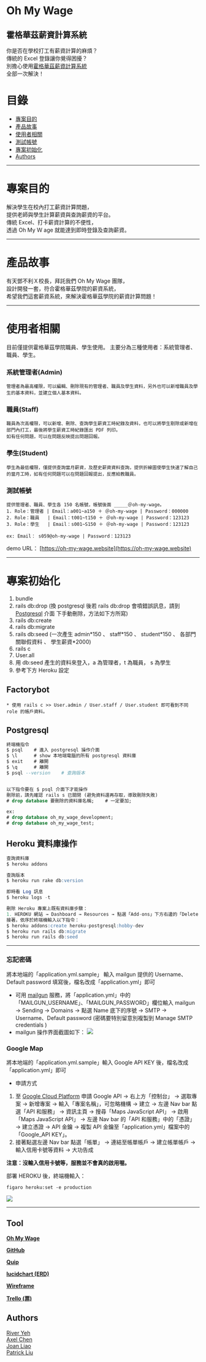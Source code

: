 # Oh My Wage

## 霍格華茲薪資計算系統

你是否在學校打工有薪資計算的麻煩？  
傳統的 Excel 登錄讓你覺得困擾？  
別擔心使用[霍格華茲薪資計算系統](https://oh-my-wage.website)  
全部一次解決！

# 目錄

- [專案目的](#專案目的)
- [產品故事](#產品故事)
- [使用者相關](#使用者相關)
- [測試帳號](#測試帳號)
- [專案初始化](#專案初始化)
- [Authors](#Authors)

---

# 專案目的

解決學生在校內打工薪資計算問題，  
提供老師與學生計算薪資與查詢薪資的平台。  
傳統 Excel、打卡薪資計算的不便性，  
透過 Oh My Ｗ age 就能達到即時登錄及查詢薪資。

---

# 產品故事

有天鄧不利Ｘ校長，拜託我們 Oh My Wage 團隊，  
設計開發一套，符合霍格華茲學院的薪資系統，  
希望我們這套薪資系統，來解決霍格華茲學院的薪資計算問題！

---

# 使用者相關

目前僅提供霍格華茲學院職員、學生使用。
主要分為三種使用者：系統管理者、職員、學生。

### 系統管理者(Admin)

    管理者為最高權限，可以編輯、刪除現有的管理者、職員及學生資料，另外也可以新增職員及學生的基本資料，並建立個人基本資料。

### 職員(Staff)

    職員為次高權限，可以新增、刪除、查詢學生薪資工時紀錄及資料，也可以將學生剔除或新增在部門內打工，最後將學生薪資工時紀錄匯出 PDF 列印。
    如有任何問題，可以在問題反映提出問題回報。

### 學生(Student)

    學生為最低權限，僅提供查詢當月薪資，及歷史薪資資料查詢，提供折線圖使學生快速了解自己的當月工時，如有任何問題可以在問題回報提出，反應給教職員。

### 測試帳號

    提供管理者、職員、學生各 150 名帳號，帳號後面 _____＠oh-my-wage。
    1. Role：管理者 | Email：a001~a150 ＋ ＠oh-my-wage | Password：000000
    2. Role：職員   | Email：t001~t150 ＋ ＠oh-my-wage | Password：123123
    3. Role：學生   | Email：s001~S150 ＋ ＠oh-my-wage | Password：123123

    ex: Email： s059@oh-my-wage | Password：123123

demo URL： [https://oh-my-wage.website](https://oh-my-wage.website)

---

# 專案初始化

1. bundle
2. rails db:drop
   (換 postgresql 後若 rails db:drop 會噴錯誤訊息，請到 [Postgresql](#Postgresql) 介面 下手動刪除，方法如下方所寫)
3. rails db:create
4. rails db:migrate
5. rails db:seed
   (一次產生 admin\*150 、 staff\*150 、 student\*150 、 各部門 關聯假資料 、 學生薪資\*2000)
6. rails c
7. User.all
8. 用 db:seed 產生的資料來登入，a 為管理者，t 為職員， s 為學生
9. 參考下方 Heroku 設定

## Factorybot

    * 使用 rails c >> User.admin / User.staff / User.student 即可看到不同 role 的帳戶資料。

## Postgresql

```sql
終端機指令
$ psql    # 進入 postgresql 操作介面
$ \l      # show 本地端電腦的所有 postgresql 資料庫
$ exit    # 離開
$ \q      # 離開
$ psql --version    # 查詢版本


以下指令要在 $ psql 介面下才能操作
刪除前，請先確認 rails s 已關閉 (避免資料還再存取，導致刪除失敗)
# drop database 要刪除的資料庫名稱;    # 一定要加;

ex:
# drop database oh_my_wage_development;
# drop database oh_my_wage_test;
```

## Heroku 資料庫操作

```sql
查詢資料庫
$ heroku addons

查詢版本
$ heroku run rake db:version

即時看 Log 訊息
$ heroku logs -t

刪除 Heroku 專案上既有資料庫步驟：
1. HEROKU 網站 → Dashboard → Resources → 點選「Add-ons」下方右邊的「Delete Add-on」
接著，依序於終端機輸入以下指令：
$ heroku addons:create heroku-postgresql:hobby-dev
$ heroku run rails db:migrate
$ heroku run rails db:seed
```

---

### 忘記密碼

將本地端的「application.yml.sample」 輸入 mailgun 提供的 Username、Default password 填寫後，檔名改成「application.yml」即可

- 可用 [mailgun](https://www.mailgun.com/) 服務，將「application.yml」中的「MAILGUN_USERNAME」、「MAILGUN_PASSWORD」欄位輸入 mailgun → Sending → Domains → 點選 Name 底下的序號 → SMTP → Username、Default password (密碼要特別留意別複製到 Manage SMTP credentials )
- mailgun 操作界面截圖如下：
  ![](https://i.imgur.com/icOLtzG.png)

### Google Map

將本地端的「application.yml.sample」輸入 Google API KEY 後，檔名改成「application.yml」即可

- 申請方式

1. 至 [Google Cloud Platform](https://console.cloud.google.com) 申請 Google API → 右上方「控制台」 → 選取專案 → 新增專案 → 輸入「專案名稱」，可忽略機構 → 建立 → 左邊 Nav bar 點選「API 和服務」 → 資訊主頁 → 搜尋「Maps JavaScript API」 → 啟用「Maps JavaScript API」 → 左邊 Nav bar 的「API 和服務」中的「憑證」 → 建立憑證 → API 金鑰 → 複製 API 金鑰至「application.yml」檔案中的「Google_API KEY」。
1. 接著點選左邊 Nav bar 點選「帳單」 → 連結至帳單帳戶 → 建立帳單帳戶 → 輸入信用卡號等資料 → 大功告成

**注意：沒輸入信用卡號等，服務並不會真的啟用喔。**

部署 HEROKU 後，終端機輸入：

```ruby=
figaro heroku:set -e production
```

![](https://i.imgur.com/9WGxbDG.png)

---

## Tool

[**Oh My Wage**](https://oh-my-wage.website/)

[**GitHub**](https://github.com/River-Ye/oh_my_wage/)

[**Quip**](https://riverye.quip.com/OcZAOAihsSC)

[**lucidchart (ERD)**](https://www.lucidchart.com/documents/edit/52440e0b-0748-4620-9b85-6fbf4642601b)

[**Wireframe**](https://whimsical.com/JgPoSu5DBGz4kNfxC9S99L)

[**Trello (票)**](https://trello.com/oh_my_wage)

## Authors

[River Yeh](https://github.com/River-Ye)  
[Axel Chen](https://github.com/Axelchen)  
[Joan Liao](https://github.com/joanliao0525)  
[Patrick Liu](https://github.com/Patrick0906)

